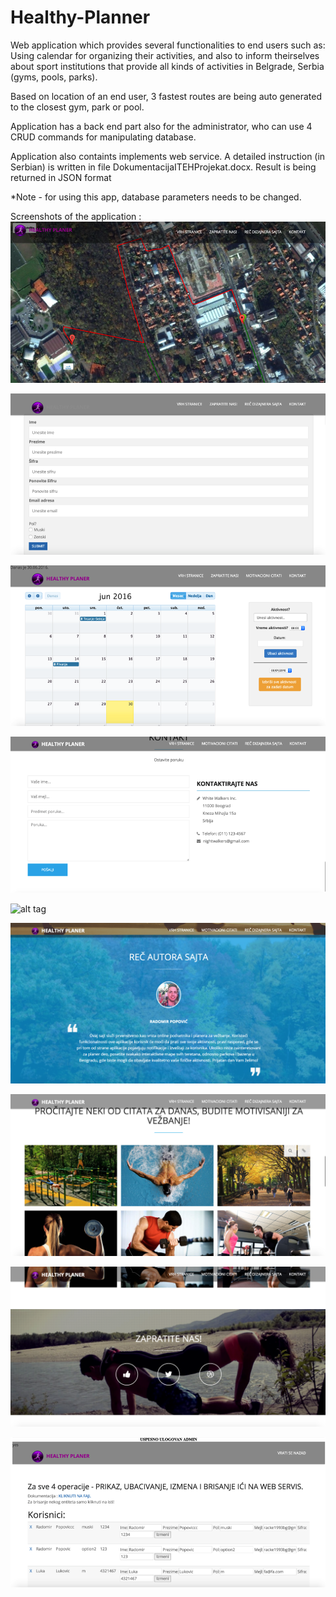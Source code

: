 # Healthy-Planner
Web application which provides several functionalities to end users such as: Using calendar for organizing their activities, and also to inform theirselves about sport institutions that provide all kinds of activities in Belgrade, Serbia (gyms, pools, parks).

Based on location of an end user, 3 fastest routes are being auto generated to the closest gym, park or pool.

Application has a back end part also for the administrator, who can use 4 CRUD commands for manipulating database. 

Application also containts implements web service. A detailed instruction (in Serbian) is written in file DokumentacijaITEHProjekat.docx. Result is being returned in JSON format

*Note - for using this app, database parameters needs to be changed. 

Screenshots of the application : <br/>
![alt tag](ProjekatITEH/1.png)

![alt tag](ProjekatITEH/3.png)

![alt tag](ProjekatITEH/4.png)

![alt tag](ProjekatITEH/5.png)

![alt tag](6.png)

![alt tag](7.png)

![alt tag](8.png)

![alt tag](9.png)

![alt tag](ProjekatITEH/2.png)

